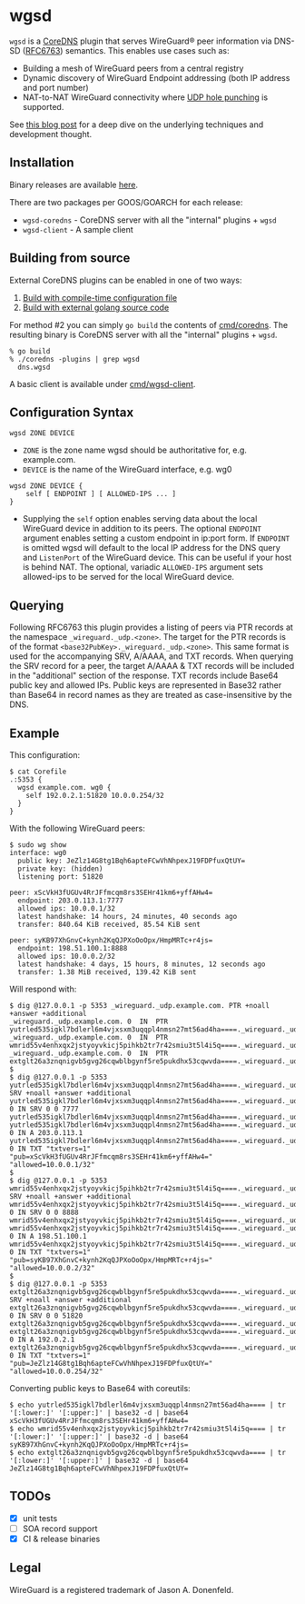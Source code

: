 # wgsd
`wgsd` is a [CoreDNS](https://github.com/coredns/coredns) plugin that serves WireGuard® peer information via DNS-SD ([RFC6763](https://tools.ietf.org/html/rfc6763)) semantics. This enables use cases such as:
* Building a mesh of WireGuard peers from a central registry
* Dynamic discovery of WireGuard Endpoint addressing (both IP address and port number)
* NAT-to-NAT WireGuard connectivity where [UDP hole punching](https://en.wikipedia.org/wiki/UDP_hole_punching) is supported.

See [this blog post](https://www.jordanwhited.com/posts/wireguard-endpoint-discovery-nat-traversal/) for a deep dive on the underlying techniques and development thought.

## Installation
Binary releases are available [here](https://github.com/jwhited/wgsd/releases).

There are two packages per GOOS/GOARCH for each release:
* `wgsd-coredns` - CoreDNS server with all the "internal" plugins + `wgsd`
* `wgsd-client` - A sample client

## Building from source
External CoreDNS plugins can be enabled in one of two ways:

1. [Build with compile-time configuration file](https://coredns.io/2017/07/25/compile-time-enabling-or-disabling-plugins/#build-with-compile-time-configuration-file)
2. [Build with external golang source code](https://coredns.io/2017/07/25/compile-time-enabling-or-disabling-plugins/#build-with-external-golang-source-code)

For method #2 you can simply `go build` the contents of [cmd/coredns](cmd/coredns). The resulting binary is CoreDNS server with all the "internal" plugins + `wgsd`.

```
% go build
% ./coredns -plugins | grep wgsd
  dns.wgsd
```

A basic client is available under [cmd/wgsd-client](cmd/wgsd-client).

## Configuration Syntax

```
wgsd ZONE DEVICE
```

* `ZONE` is the zone name wgsd should be authoritative for, e.g. example.com.
* `DEVICE` is the name of the WireGuard interface, e.g. wg0

```
wgsd ZONE DEVICE {
    self [ ENDPOINT ] [ ALLOWED-IPS ... ]
}
```

* Supplying the `self` option enables serving data about the local WireGuard device in addition to its peers. The optional `ENDPOINT` argument enables setting a custom endpoint in ip:port form. If `ENDPOINT` is omitted wgsd will default to the local IP address for the DNS query and `ListenPort` of the WireGuard device. This can be useful if your host is behind NAT. The optional, variadic `ALLOWED-IPS` argument sets allowed-ips to be served for the local WireGuard device.

## Querying

Following RFC6763 this plugin provides a listing of peers via PTR records at the namespace `_wireguard._udp.<zone>`. The target for the PTR records is of the format  `<base32PubKey>._wireguard._udp.<zone>`. This same format is used for the accompanying SRV, A/AAAA, and TXT records. When querying the SRV record for a peer, the target A/AAAA & TXT records will be included in the "additional" section of the response. TXT records include Base64 public key and allowed IPs. Public keys are represented in Base32 rather than Base64 in record names as they are treated as case-insensitive by the DNS.

## Example

This configuration:
```
$ cat Corefile
.:5353 {
  wgsd example.com. wg0 {
    self 192.0.2.1:51820 10.0.0.254/32
  }
}
```

With the following WireGuard peers:
```
$ sudo wg show
interface: wg0
  public key: JeZlz14G8tg1Bqh6apteFCwVhNhpexJ19FDPfuxQtUY=
  private key: (hidden)
  listening port: 51820

peer: xScVkH3fUGUv4RrJFfmcqm8rs3SEHr41km6+yffAHw4=
  endpoint: 203.0.113.1:7777
  allowed ips: 10.0.0.1/32
  latest handshake: 14 hours, 24 minutes, 40 seconds ago
  transfer: 840.64 KiB received, 85.54 KiB sent

peer: syKB97XhGnvC+kynh2KqQJPXoOoOpx/HmpMRTc+r4js=
  endpoint: 198.51.100.1:8888
  allowed ips: 10.0.0.2/32
  latest handshake: 4 days, 15 hours, 8 minutes, 12 seconds ago
  transfer: 1.38 MiB received, 139.42 KiB sent
```

Will respond with:
```
$ dig @127.0.0.1 -p 5353 _wireguard._udp.example.com. PTR +noall +answer +additional
_wireguard._udp.example.com. 0	IN	PTR	yutrled535igkl7bdlerl6m4vjxsxm3uqqpl4nmsn27mt56ad4ha====._wireguard._udp.example.com.
_wireguard._udp.example.com. 0	IN	PTR	wmrid55v4enhxqx2jstyoyvkicj5pihkb2tr7r42smiu3t5l4i5q====._wireguard._udp.example.com.
_wireguard._udp.example.com. 0	IN	PTR	extglt26a3znqnigvb5gvg26cqwblbgynf5re5pukdhx53cqwvda====._wireguard._udp.example.com.
$
$ dig @127.0.0.1 -p 5353 yutrled535igkl7bdlerl6m4vjxsxm3uqqpl4nmsn27mt56ad4ha====._wireguard._udp.example.com. SRV +noall +answer +additional
yutrled535igkl7bdlerl6m4vjxsxm3uqqpl4nmsn27mt56ad4ha====._wireguard._udp.example.com. 0	IN SRV 0 0 7777 yutrled535igkl7bdlerl6m4vjxsxm3uqqpl4nmsn27mt56ad4ha====._wireguard._udp.example.com.
yutrled535igkl7bdlerl6m4vjxsxm3uqqpl4nmsn27mt56ad4ha====._wireguard._udp.example.com. 0	IN A 203.0.113.1
yutrled535igkl7bdlerl6m4vjxsxm3uqqpl4nmsn27mt56ad4ha====._wireguard._udp.example.com. 0	IN TXT "txtvers=1" "pub=xScVkH3fUGUv4RrJFfmcqm8rs3SEHr41km6+yffAHw4=" "allowed=10.0.0.1/32"
$
$ dig @127.0.0.1 -p 5353 wmrid55v4enhxqx2jstyoyvkicj5pihkb2tr7r42smiu3t5l4i5q====._wireguard._udp.example.com. SRV +noall +answer +additional
wmrid55v4enhxqx2jstyoyvkicj5pihkb2tr7r42smiu3t5l4i5q====._wireguard._udp.example.com. 0	IN SRV 0 0 8888 wmrid55v4enhxqx2jstyoyvkicj5pihkb2tr7r42smiu3t5l4i5q====._wireguard._udp.example.com.
wmrid55v4enhxqx2jstyoyvkicj5pihkb2tr7r42smiu3t5l4i5q====._wireguard._udp.example.com. 0	IN A 198.51.100.1
wmrid55v4enhxqx2jstyoyvkicj5pihkb2tr7r42smiu3t5l4i5q====._wireguard._udp.example.com. 0	IN TXT "txtvers=1" "pub=syKB97XhGnvC+kynh2KqQJPXoOoOpx/HmpMRTc+r4js=" "allowed=10.0.0.2/32"
$
$ dig @127.0.0.1 -p 5353 extglt26a3znqnigvb5gvg26cqwblbgynf5re5pukdhx53cqwvda====._wireguard._udp.example.com. SRV +noall +answer +additional
extglt26a3znqnigvb5gvg26cqwblbgynf5re5pukdhx53cqwvda====._wireguard._udp.example.com. 0	IN SRV 0 0 51820 extglt26a3znqnigvb5gvg26cqwblbgynf5re5pukdhx53cqwvda====._wireguard._udp.example.com.
extglt26a3znqnigvb5gvg26cqwblbgynf5re5pukdhx53cqwvda====._wireguard._udp.example.com. 0	IN A 192.0.2.1
extglt26a3znqnigvb5gvg26cqwblbgynf5re5pukdhx53cqwvda====._wireguard._udp.example.com. 0	IN TXT "txtvers=1" "pub=JeZlz14G8tg1Bqh6apteFCwVhNhpexJ19FDPfuxQtUY=" "allowed=10.0.0.254/32"
```

Converting public keys to Base64 with coreutils:
```
$ echo yutrled535igkl7bdlerl6m4vjxsxm3uqqpl4nmsn27mt56ad4ha==== | tr '[:lower:]' '[:upper:]' | base32 -d | base64
xScVkH3fUGUv4RrJFfmcqm8rs3SEHr41km6+yffAHw4=
$ echo wmrid55v4enhxqx2jstyoyvkicj5pihkb2tr7r42smiu3t5l4i5q==== | tr '[:lower:]' '[:upper:]' | base32 -d | base64
syKB97XhGnvC+kynh2KqQJPXoOoOpx/HmpMRTc+r4js=
$ echo extglt26a3znqnigvb5gvg26cqwblbgynf5re5pukdhx53cqwvda==== | tr '[:lower:]' '[:upper:]' | base32 -d | base64
JeZlz14G8tg1Bqh6apteFCwVhNhpexJ19FDPfuxQtUY=
```

## TODOs
- [x] unit tests
- [ ] SOA record support
- [x] CI & release binaries

## Legal
WireGuard is a registered trademark of Jason A. Donenfeld.
